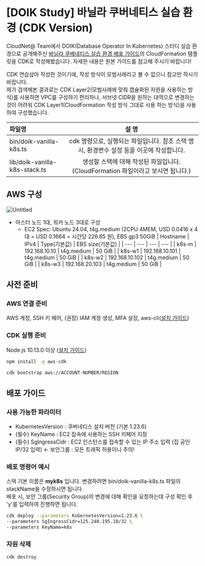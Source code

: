 # [DOIK Study] 바닐라 쿠버네티스 실습 환경 (CDK Version)

CloudNet@ Team에서 DOIK(Database Operator In Kubernetes) 스터디 실습 환경으로 공개해주신 [바닐라 쿠베네티스 실습 환경 배포 가이드](https://gasidaseo.notion.site/db0869d191ec4e4d90b1c9bb722a7175)의 CloudFormation 템플릿을 CDK로 작성해봤습니다. 자세한 내용은 원본 가이드를 참고해 주시기 바랍니다!

CDK 연습삼아 작성한 것이기에, 작성 방식이 모범사례라고 볼 수 없으니 참고만 하시기 바랍니다.  
제가 검색해본 결과로는 CDK Layer2(모범사례에 맞춰 캡슐화된 자원을 사용하는 방식)를 사용하면 VPC를 구성하기 편리하나, 서브넷 CIDR을 원하는 대역으로 변경하는 것이 어려워 CDK Layer1(CloudFormation 작성 방식 그대로 사용 하는 방식)을 사용하여 구성했습니다. 

| 파일명                        |                                          설 명                                           |
| :---------------------------- | :--------------------------------------------------------------------------------------: |
| bin/doik-vanilla-k8s.ts       | cdk 명령으로, 실행되는 파일입니다. 참조 스택 명시, 환경변수 설정 등을 이곳에 작성합니다. |
| lib/doik-vanilla-k8s-stack.ts |     생성할 스택에 대해 작성된 파일입니다. (CloudFormation 파일이라고 보시면 됩니다.)     |


## AWS 구성
![Untitled](https://prod-files-secure.s3.us-west-2.amazonaws.com/57b3e209-ce00-4a0f-a753-202f9b13eafa/b68329d2-9879-41ae-b3d9-5b988b4bea8d/Untitled.png)
- 마스터 노드 1대, 워커 노드 3대로 구성
    - EC2 Spec: Ubuntu 24.04, t4g.medium (2CPU 4MEM, USD 0.0416 x 4대 =  USD 0.1664 = 시간당 226.65 원), EBS gp3 50GiB
| Hostname | IPv4 | Type(기본값) | EBS size(기본값) |
| --- | --- | --- | --- |
| k8s-m | 192.168.10.10 | t4g.medium | 50 GiB |
| k8s-w1 | 192.168.10.101 | t4g.medium | 50 GiB |
| k8s-w2 | 192.168.10.102 | t4g.medium | 50 GiB |
| k8s-w3 | 192.168.20.103 | t4g.medium | 50 GiB |

## 사전 준비 

### AWS 연결 준비

AWS 계정, SSH 키 페어, (권장) IAM 계정 생성, MFA 설정, aws-cli([설치 가이드](https://docs.aws.amazon.com/ko_kr/cli/latest/userguide/getting-started-install.html))

### CDK 실행 준비

Node.js 10.13.0 이상 ([설치 가이드](https://nodejs.org/en/download/))

```bash
npm install -g aws-cdk

cdk bootstrap aws://ACCOUNT-NUMBER/REGION
```

## 배포 가이드

### 사용 가능한 파라미터

- KubernetesVersion : 쿠버네티스 설치 버전 (기본 1.23.6)
- (필수) KeyName : EC2 접속에 사용하는 SSH 키페어 지정
- (필수) SgIngressCidr : EC2 인스턴스를 접속할 수 있는 IP 주소 입력 (집 공인IP/32 입력) ← 보안그룹 : 모든 트래픽 허용이니 주의!

### 배포 명령어 예시

스택 기본 이름은 **myk8s** 입니다. 변경하려면 bin/doik-vanilla-k8s.ts 파일의 stackName을 수정하시면 됩니다.  
배포 시, 보안 그룹(Security Group)의 변경에 대해 확인을 요청하는데 구성 확인 후 'y'를 입력하여 진행하면 됩니다.

```bash
cdk deploy --parameters KubernetesVersion=1.23.6 \
--parameters SgIngressCidr=125.240.195.18/32 \
--parameters KeyName=k8s
```

### 자원 삭제

```bash
cdk destroy
```